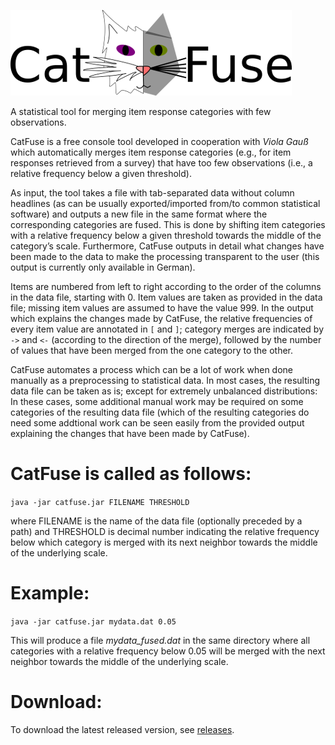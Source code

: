 ![CatFuse Logo](Logo.png)

A statistical tool for merging item response categories with few observations.

CatFuse is a free console tool developed in cooperation with *Viola Gauß* which automatically merges item response categories (e.g., for item responses retrieved from a survey) that have too few observations (i.e., a relative frequency below a given threshold).

As input, the tool takes a file with tab-separated data without column headlines (as can be usually exported/imported from/to common statistical software) and outputs a new file in the same format where the corresponding categories are fused. This is done by shifting item categories with a relative frequency below a given threshold towards the middle of the category’s scale. Furthermore, CatFuse outputs in detail what changes have been made to the data to make the processing transparent to the user (this output is currently only available in German). 

Items are numbered from left to right according to the order of the columns in the data file, starting with 0. Item values are taken as provided in the data file; missing item values are assumed to have the value 999. In the output which explains the changes made by CatFuse, the relative frequencies of every item value are annotated in `[` and `]`; category merges are indicated by `->` and `<-` (according to the direction of the merge), followed by the number of values that have been merged from the one category to the other.

CatFuse automates a process which can be a lot of work when done manually as a preprocessing to statistical data. In most cases, the resulting data file can be taken as is; except for extremely unbalanced distributions: In these cases, some additional manual work may be required on some categories of the resulting data file (which of the resulting categories do need some addtional work can be seen easily from the provided output explaining the changes that have been made by CatFuse).

# CatFuse is called as follows:
`java -jar catfuse.jar FILENAME THRESHOLD`

where FILENAME is the name of the data file (optionally preceded by a path) and THRESHOLD is decimal number indicating the relative frequency below which category is merged with its next neighbor towards the middle of the underlying scale. 

# Example: 
`java -jar catfuse.jar mydata.dat 0.05`

This will produce a file *mydata_fused.dat* in the same directory where all categories with a relative frequency below 0.05 will be merged with the next neighbor towards the middle of the underlying scale. 

# Download: 
To download the latest released version, see [releases](https://github.com/dapel/CatFuse/releases).

